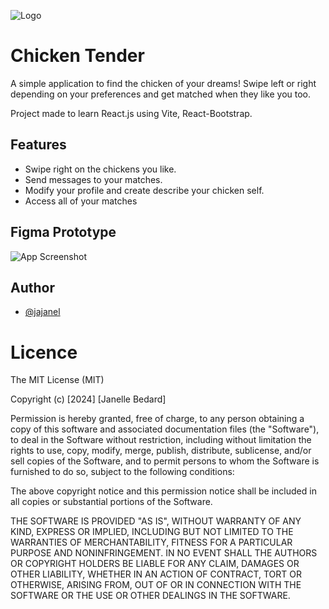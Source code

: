 
![Logo](https://i.imgur.com/NHG6ss8.png)


# Chicken Tender

A simple application to find the chicken of your dreams!
Swipe left or right depending on your preferences and get matched when they like you too.

Project made to learn React.js using Vite, React-Bootstrap.

## Features

- Swipe right on the chickens you like.
- Send messages to your matches.
- Modify your profile and create describe your chicken self.
- Access all of your matches

## Figma Prototype

![App Screenshot](https://i.imgur.com/UygImxk.png)


## Author

- [@jajanel](https://github.com/jajanel)

# Licence

The MIT License (MIT)

Copyright (c) [2024] [Janelle Bedard]

Permission is hereby granted, free of charge, to any person obtaining a copy of this software and associated documentation files (the "Software"), to deal in the Software without restriction, including without limitation the rights to use, copy, modify, merge, publish, distribute, sublicense, and/or sell copies of the Software, and to permit persons to whom the Software is furnished to do so, subject to the following conditions:

The above copyright notice and this permission notice shall be included in all copies or substantial portions of the Software.

THE SOFTWARE IS PROVIDED "AS IS", WITHOUT WARRANTY OF ANY KIND, EXPRESS OR IMPLIED, INCLUDING BUT NOT LIMITED TO THE WARRANTIES OF MERCHANTABILITY, FITNESS FOR A PARTICULAR PURPOSE AND NONINFRINGEMENT. IN NO EVENT SHALL THE AUTHORS OR COPYRIGHT HOLDERS BE LIABLE FOR ANY CLAIM, DAMAGES OR OTHER LIABILITY, WHETHER IN AN ACTION OF CONTRACT, TORT OR OTHERWISE, ARISING FROM, OUT OF OR IN CONNECTION WITH THE SOFTWARE OR THE USE OR OTHER DEALINGS IN THE SOFTWARE.




